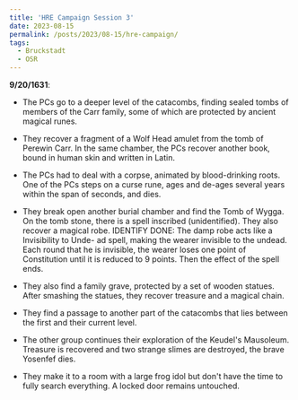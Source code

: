 ```yaml
---
title: 'HRE Campaign Session 3'
date: 2023-08-15
permalink: /posts/2023/08-15/hre-campaign/
tags:
  - Bruckstadt
  - OSR
---
```



**9/20/1631**: 

- The PCs go to a deeper level of the catacombs, finding sealed tombs of members of the Carr family, some of which are protected by ancient magical runes.

- They recover a fragment of a Wolf Head amulet from the tomb of Perewin Carr. In the same chamber, the PCs recover another book, bound in human skin and written in Latin.

- The PCs had to deal with a corpse, animated by blood-drinking roots.
One of the PCs steps on a curse rune, ages and de-ages several years within the span of seconds, and dies.

- They break open another burial chamber and find the Tomb of Wygga. On the tomb stone, there is a spell inscribed (unidentified). They also recover a magical robe.  IDENTIFY DONE: The damp robe acts like a Invisibility to Unde- ad spell, making the wearer invisible to the undead. Each round that he is invisible, the wearer loses one point of Constitution until it is reduced to 9 points. Then the effect of the spell ends.

- They also find a family grave, protected by a set of wooden statues. After smashing the statues, they recover treasure and a magical chain.

- They find a passage to another part of the catacombs that lies between the first and their current level.

- The other group continues their exploration of the Keudel's Mausoleum. Treasure is recovered and two strange slimes are destroyed, the brave Yosenfef dies.

- They make it to a room with a large frog idol but don't have the time to fully search everything. A locked door remains untouched.
